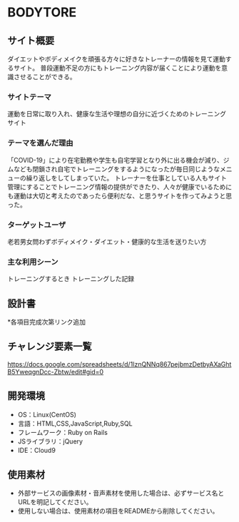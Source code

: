# BODYTORE

## サイト概要
ダイエットやボディメイクを頑張る方々に好きなトレーナーの情報を見て運動するサイト。
普段運動不足の方にもトレーニング内容が届くことにより運動を意識させることができる。

### サイトテーマ
運動を日常に取り入れ、健康な生活や理想の自分に近づくためのトレーニングサイト

### テーマを選んだ理由
「COVID-19」により在宅勤務や学生も自宅学習となり外に出る機会が減り、ジムなども閉鎖され自宅でトレーニングをするようになったが毎日同じようなメニューの繰り返しをしてしまっていた。
トレーナーを仕事としている人もサイト管理にすることでトレーニング情報の提供ができたり、人々が健康でいるためにも運動は大切と考えたのであったら便利だな、と思うサイトを作ってみようと思った。

### ターゲットユーザ
老若男女問わずボディメイク・ダイエット・健康的な生活を送りたい方

### 主な利用シーン
トレーニングするとき
トレーニングした記録


## 設計書
*各項目完成次第リンク追加

## チャレンジ要素一覧
https://docs.google.com/spreadsheets/d/1IznQNNq867pejbmzDetbyAXaGhtB5YweqgnDcc-Zbtw/edit#gid=0

## 開発環境
- OS：Linux(CentOS)
- 言語：HTML,CSS,JavaScript,Ruby,SQL
- フレームワーク：Ruby on Rails
- JSライブラリ：jQuery
- IDE：Cloud9

## 使用素材
- 外部サービスの画像素材・音声素材を使用した場合は、必ずサービス名とURLを明記してください。
- 使用しない場合は、使用素材の項目をREADMEから削除してください。
